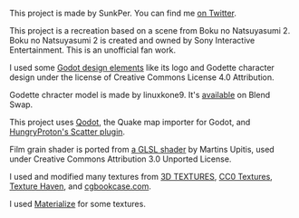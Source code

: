 This project is made by SunkPer. You can find me [on Twitter](https://twitter.com/SunkPer).

This project is a recreation based on a scene from Boku no Natsuyasumi 2. Boku no Natsuyasumi 2 is created and owned by Sony Interactive Entertainment. This is an unofficial fan work.

I used some [Godot design elements](https://github.com/godotengine/godot-design) like its logo and Godette character design under the license of Creative Commons License 4.0 Attribution.

Godette chracter model is made by linuxkone9. It's [available](https://www.blendswap.com/blend/22276) on Blend Swap.

This project uses [Qodot](https://github.com/ShiftyAxel/Qodot), the Quake map importer for Godot, and [HungryProton's Scatter plugin](https://github.com/HungryProton/scatter).

Film grain shader is ported from [a GLSL shader](http://devlog-martinsh.blogspot.com/2013/05/image-imperfections-and-film-grain-post.html) by Martins Upitis, used under Creative Commons Attribution 3.0 Unported License.

I used and modified many textures from [3D TEXTURES](https://3dtextures.me/), [CC0 Textures](https://cc0textures.com/), [Texture Haven](https://texturehaven.com/), and [cgbookcase.com](https://www.cgbookcase.com/).

I used [Materialize](http://boundingboxsoftware.com/materialize/) for some textures.
